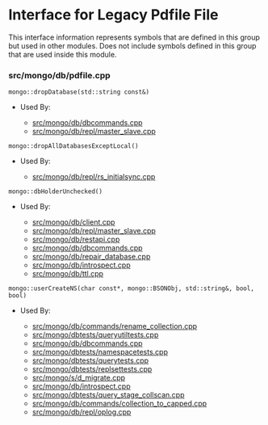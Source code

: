
# Interface for Legacy Pdfile File
This interface information represents symbols that are defined in this group but used in other modules.  Does not include symbols defined in this group that are used inside this module.

### src/mongo/db/pdfile.cpp

<div></div>

    mongo::dropDatabase(std::string const&)

- Used By:

    - [src/mongo/db/dbcommands.cpp](../../../../query\_and\_operation\_handling/database\_commands)
    - [src/mongo/db/repl/master\_slave.cpp](../../../../replication/master\_slave)

<div></div>

    mongo::dropAllDatabasesExceptLocal()

- Used By:

    - [src/mongo/db/repl/rs\_initialsync.cpp](../../../../replication/data\_sync)

<div></div>

    mongo::dbHolderUnchecked()

- Used By:

    - [src/mongo/db/client.cpp](../../../../query\_and\_operation\_handling/client\_and\_operation\_tracking)
    - [src/mongo/db/repl/master\_slave.cpp](../../../../replication/master\_slave)
    - [src/mongo/db/restapi.cpp](../../../../network/web\_server)
    - [src/mongo/db/dbcommands.cpp](../../../../query\_and\_operation\_handling/database\_commands)
    - [src/mongo/db/repair\_database.cpp](../../../../storage/repair\_database)
    - [src/mongo/db/introspect.cpp](../../../../query\_and\_operation\_handling/client\_and\_operation\_tracking)
    - [src/mongo/db/ttl.cpp](../../../../query\_and\_operation\_handling/indexing)

<div></div>

    mongo::userCreateNS(char const*, mongo::BSONObj, std::string&, bool, bool)

- Used By:

    - [src/mongo/db/commands/rename\_collection.cpp](../../../../query\_and\_operation\_handling/database\_commands)
    - [src/mongo/dbtests/queryutiltests.cpp](../../../../tests/unit\_tests)
    - [src/mongo/db/dbcommands.cpp](../../../../query\_and\_operation\_handling/database\_commands)
    - [src/mongo/dbtests/namespacetests.cpp](../../../../tests/unit\_tests)
    - [src/mongo/dbtests/querytests.cpp](../../../../tests/unit\_tests)
    - [src/mongo/dbtests/replsettests.cpp](../../../../tests/unit\_tests)
    - [src/mongo/s/d\_migrate.cpp](../../../../sharding/chunk\_management)
    - [src/mongo/db/introspect.cpp](../../../../query\_and\_operation\_handling/client\_and\_operation\_tracking)
    - [src/mongo/dbtests/query\_stage\_collscan.cpp](../../../../tests/unit\_tests)
    - [src/mongo/db/commands/collection\_to\_capped.cpp](../../../../query\_and\_operation\_handling/database\_commands)
    - [src/mongo/db/repl/oplog.cpp](../../../../replication/data\_sync)
